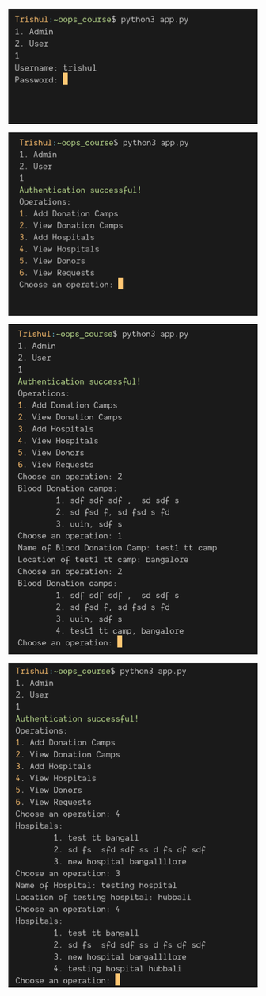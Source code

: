 ![admin login](./screenshots/admin_login.png)

![admin authenticated](./screenshots/admin_authenticated.png)

![blood camps](./screenshots/blood_camps.png)

![hospitals](./screenshots/hospitals.png)
